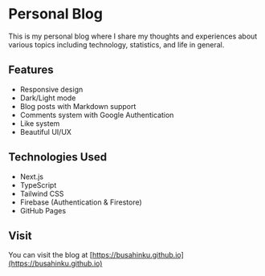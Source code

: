 # Personal Blog

This is my personal blog where I share my thoughts and experiences about various topics including technology, statistics, and life in general.

## Features

- Responsive design
- Dark/Light mode
- Blog posts with Markdown support
- Comments system with Google Authentication
- Like system
- Beautiful UI/UX

## Technologies Used

- Next.js
- TypeScript
- Tailwind CSS
- Firebase (Authentication & Firestore)
- GitHub Pages

## Visit

You can visit the blog at [https://busahinku.github.io](https://busahinku.github.io) 